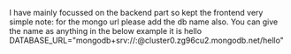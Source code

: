 I have mainly focussed on the backend part so kept the frontend very simple
note: for the mongo url please add the db name also. You can give the name as anything in the below example it is hello
DATABASE_URL="mongodb+srv://<username>:<password>@cluster0.zg96cu2.mongodb.net/hello"
